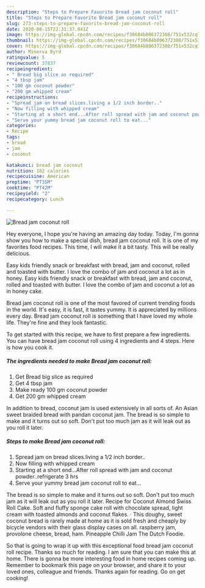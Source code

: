 ```yaml
---
description: "Steps to Prepare Favorite Bread jam coconut roll"
title: "Steps to Prepare Favorite Bread jam coconut roll"
slug: 273-steps-to-prepare-favorite-bread-jam-coconut-roll
date: 2020-08-15T22:31:37.841Z
image: https://img-global.cpcdn.com/recipes/f30684b806372308/751x532cq70/bread-jam-coconut-roll-recipe-main-photo.jpg
thumbnail: https://img-global.cpcdn.com/recipes/f30684b806372308/751x532cq70/bread-jam-coconut-roll-recipe-main-photo.jpg
cover: https://img-global.cpcdn.com/recipes/f30684b806372308/751x532cq70/bread-jam-coconut-roll-recipe-main-photo.jpg
author: Minerva Byrd
ratingvalue: 5
reviewcount: 37837
recipeingredient:
- " Bread big slice as required"
- "4 tbsp jam"
- "100 gm coconut powder"
- "200 gm whipped cream"
recipeinstructions:
- "Spread jam on bread slices.living a 1/2 inch border.."
- "Now filling with whipped cream"
- "Starting at a short end...After roll spread with jam and coconut powder..refrigerate 3 hrs"
- "Serve your yummy bread jam coconut roll to eat..."
categories:
- Recipe
tags:
- bread
- jam
- coconut

katakunci: bread jam coconut 
nutrition: 102 calories
recipecuisine: American
preptime: "PT35M"
cooktime: "PT42M"
recipeyield: "2"
recipecategory: Lunch

---
```



![Bread jam coconut roll](https://img-global.cpcdn.com/recipes/f30684b806372308/751x532cq70/bread-jam-coconut-roll-recipe-main-photo.jpg)

Hey everyone, I hope you're having an amazing day today. Today, I'm gonna show you how to make a special dish, bread jam coconut roll. It is one of my favorites food recipes. This time, I will make it a bit tasty. This will be really delicious.

Easy kids friendly snack or breakfast with bread, jam and coconut, rolled and toasted with butter. I love the combo of jam and coconut a lot as in honey. Easy kids friendly snack or breakfast with bread, jam and coconut, rolled and toasted with butter. I love the combo of jam and coconut a lot as in honey cake.

Bread jam coconut roll is one of the most favored of current trending foods in the world. It's easy, it is fast, it tastes yummy. It is appreciated by millions every day. Bread jam coconut roll is something that I have loved my whole life. They're fine and they look fantastic.


To get started with this recipe, we have to first prepare a few ingredients. You can have bread jam coconut roll using 4 ingredients and 4 steps. Here is how you cook it.

<!--inarticleads1-->

##### The ingredients needed to make Bread jam coconut roll:

1. Get  Bread big slice as required
1. Get 4 tbsp jam
1. Make ready 100 gm coconut powder
1. Get 200 gm whipped cream


In addition to bread, coconut jam is used extensively in all sorts of. An Asian sweet braided bread with pandan coconut jam. The bread is so simple to make and it turns out so soft. Don&#39;t put too much jam as it will leak out as you roll it later. 

<!--inarticleads2-->

##### Steps to make Bread jam coconut roll:

1. Spread jam on bread slices.living a 1/2 inch border..
1. Now filling with whipped cream
1. Starting at a short end...After roll spread with jam and coconut powder..refrigerate 3 hrs
1. Serve your yummy bread jam coconut roll to eat...


The bread is so simple to make and it turns out so soft. Don&#39;t put too much jam as it will leak out as you roll it later. Recipe for Coconut Almond Swiss Roll Cake. Soft and fluffy sponge cake roll with chocolate spread, light cream with toasted almonds and coconut flakes. · This doughy, sweet coconut bread is rarely made at home as it is sold fresh and cheaply by bicycle vendors with their glass display cases on all. raspberry jam, provolone cheese, bread, ham. Pineapple Chilli Jam The Dutch Foodie. 

So that is going to wrap it up with this exceptional food bread jam coconut roll recipe. Thanks so much for reading. I am sure that you can make this at home. There is gonna be more interesting food in home recipes coming up. Remember to bookmark this page on your browser, and share it to your loved ones, colleague and friends. Thanks again for reading. Go on get cooking!
